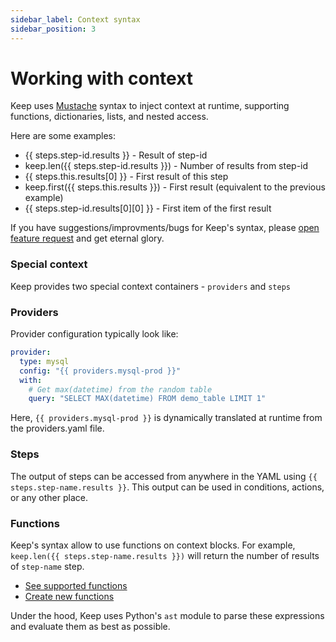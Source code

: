 ```yaml
---
sidebar_label: Context syntax
sidebar_position: 3
---
```


# Working with context
Keep uses [Mustache](https://mustache.github.io/) syntax to inject context at runtime, supporting functions, dictionaries, lists, and nested access.

Here are some examples:
- {{ steps.step-id.results }} - Result of step-id
- keep.len({{ steps.step-id.results }}) - Number of results from step-id
- {{ steps.this.results[0] }} - First result of this step
- keep.first({{ steps.this.results }}) - First result (equivalent to the previous example)
- {{ steps.step-id.results[0][0] }} - First item of the first result

If you have suggestions/improvments/bugs for Keep's syntax, please [open feature request](https://github.com/keephq/keep/issues/new?assignees=&labels=&template=feature_request.md&title=) and get eternal glory.

### Special context
Keep provides two special context containers - `providers` and `steps`

### Providers
Provider configuration typically look like:
```yaml
provider:
  type: mysql
  config: "{{ providers.mysql-prod }}"
  with:
    # Get max(datetime) from the random table
    query: "SELECT MAX(datetime) FROM demo_table LIMIT 1"
```
Here, `{{ providers.mysql-prod }}` is dynamically translated at runtime from the providers.yaml file.

### Steps
The output of steps can be accessed from anywhere in the YAML using `{{ steps.step-name.results }}`. This output can be used in conditions, actions, or any other place.

### Functions
Keep's syntax allow to use functions on context blocks. For example, `keep.len({{ steps.step-name.results }})` will return the number of results of `step-name` step.

- [See supported functions](../functions/what-is-a-function)
- [Create new functions](../functions/what-is-a-function#how-to-create-a-new-function)

Under the hood, Keep uses Python's `ast` module to parse these expressions and evaluate them as best as possible.
